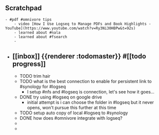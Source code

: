 ## Scratchpad
	- #pdf #omnivore tips
		- video [How I Use Logseq to Manage PDFs and Book Highlights - YouTube](https://www.youtube.com/watch?v=Ry3Ni30HBPw&t=92s)
		- learned about #nala
		- learned about #fsearch
		-
- ## [[inbox]] {{renderer :todomaster}} #[[todo progress]]
	- TODO trim hair
	- TODO what is the best connection to enable for persistent link to #synology for #logseq
		- I setup #nfs and #logseq is connection, let's see how it goes...
	- DONE try using #logseq on google drive
		- initial attempt is i can choose the folder in #logseq but it never opens, won't pursue this further at this time
	- TODO  setup auto copy of local #logseq to #synology
	- DONE how does #omnivore integrate with logseq?
	-
	-